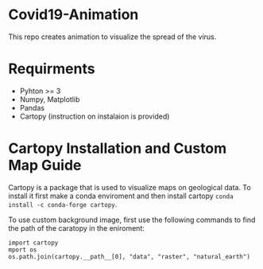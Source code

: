 # Covid19-Animation
This repo creates animation to visualize the spread of the virus.

# Requirments 
- Pyhton >= 3
- Numpy, Matplotlib
- Pandas
- Cartopy (instruction on instalaion is provided)

# Cartopy Installation and Custom Map Guide
Cartopy is a package that is used to visualize maps on geological data. To install it first make a conda enviroment and then install cartopy ```conda install -c conda-forge cartopy```. 

To use custom background image, first use the following commands to find the path of the caratopy in the eniroment:
```
import cartopy 
mport os 
os.path.join(cartopy.__path__[0], "data", "raster", "natural_earth")

```

